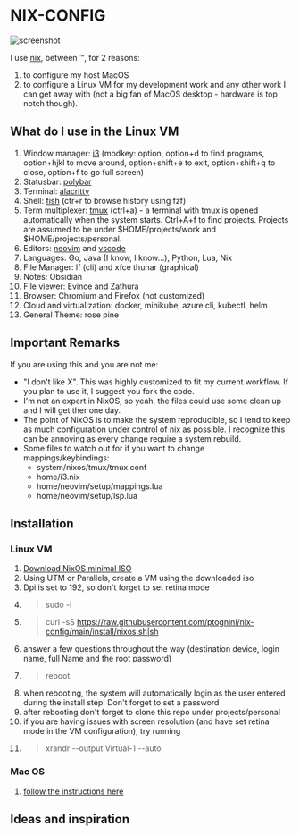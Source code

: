 # NIX-CONFIG #

![screenshot](./screenshots/screen.png)

I use [nix](https://nixos.org/), between ™️, for 2 reasons:

1. to configure my host MacOS
2. to configure a Linux VM for my development work and any other work I can get away with (not a big fan of MacOS desktop - hardware is top notch though).

## What do I use in the Linux VM ##

1. Window manager: [i3](https://i3wm.org]/i3) (modkey: option, option+d to find programs, option+hjkl to move around, option+shift+e to exit, 
option+shift+q to close, option+f to go full screen)
2. Statusbar: [polybar](https://github.com/polybar/polybar)
3. Terminal: [alacritty](https://github.com/alacritty/alacritty)
4. Shell: [fish](https://fishshell.com/) (ctr+r to browse history using fzf)
5. Term multiplexer: [tmux](https://github.com/tmux/tmux) (ctrl+a) - a terminal with tmux is opened automatically when the system starts. Ctrl+A+f to find 
projects. Projects are assumed to be under $HOME/projects/work and $HOME/projects/personal. 
6. Editors: [neovim](https://neovim.io/) and [vscode](https://github.com/microsoft/vscode) 
7. Languages: Go, Java (I know, I know...), Python, Lua, Nix
8. File Manager: lf (cli) and xfce thunar (graphical)
9. Notes: Obsidian
10. File viewer: Evince and Zathura
11. Browser: Chromium and Firefox (not customized)
12. Cloud and virtualization: docker, minikube, azure cli, kubectl, helm 
13. General Theme: rose pine

## Important Remarks ##

If you are using this and you are not me:

* "I don't like X". This was highly customized to fit my current workflow. If you plan to use it, I suggest you fork the code.
* I'm not an expert in NixOS, so yeah, the files could use some clean up and I will get ther one day.
* The point of NixOS is to make the system reproducible, so I tend to keep as much configuration under control of nix as 
possible. I recognize this can be annoying as every change require a system rebuild.
* Some files to watch out for if you want to change mappings/keybindings:
    * system/nixos/tmux/tmux.conf
    * home/i3.nix
    * home/neovim/setup/mappings.lua
    * home/neovim/setup/lsp.lua

## Installation ##

### Linux VM ### 

1. [Download NixOS minimal ISO](https://nixos.org/download#nixos-iso) 
2. Using UTM or Parallels, create a VM using the downloaded iso
3. Dpi is set to 192, so don't forget to set retina mode
3. > sudo -i
4. > curl -sS https://raw.githubusercontent.com/ptognini/nix-config/main/install/nixos.sh|sh
5. answer a few questions throughout the way (destination device, login name, full Name and the root password)
6. > reboot
7. when rebooting, the system will automatically login as the user entered during the install step. Don't forget to set a password
8. after rebooting don't forget to clone this repo under projects/personal
9. if you are having issues with screen resolution (and have set retina mode in the VM configuration), try running
10. >xrandr --output Virtual-1 --auto

### Mac OS ###
1. [follow the instructions here](https://nixos.org/download#nix-install-macos)

## Ideas and inspiration ##
